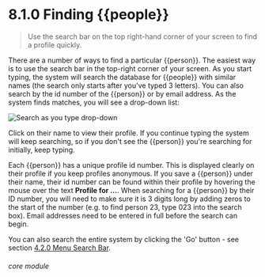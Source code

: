 # 8.1.0    Finding {{people}}

> Use the search bar on the top right-hand corner of your screen to find a profile quickly. 

There are a number of ways to find a particular {{person}}. The easiest way is to use the search bar in the top-right corner of your screen. As you start typing, the system will search the database for {{people}} with similar names (the search only starts after you've typed 3 letters). You can also search by the id number of the {{person}} or by email address. As the system finds matches, you will see a drop-down list:

![Search as you type drop-down]({{imgpath}}508a.png)

Click on their name to view their profile. If you continue typing the system will keep searching, so if you don't see the {{person}} you're searching for initially, keep typing. 

Each {{person}} has a unique profile id number. This is displayed clearly on their profile if you keep profiles anonymous. If you save a {{person}} under their name, their id number can be found within their profile by hovering the mouse over the text **Profile for ...**. When searching for a {{person}} by their ID number, you will need to make sure it is 3 digits long by adding zeros to the start of the number (e.g. to find person 23, type 023 into the search box). Email addresses need to be entered in full before the search can begin.

You can also search the entire system by clicking the 'Go' button - see section [4.2.0  Menu Search Bar](/help/index/v/{{version}}/p/4.2.0). 

###### core module

